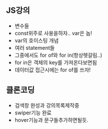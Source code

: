 ## JS강의
- 변수들
- const위주로 사용을하자.. var은 놉!
- var의 호이스팅 개념
- 여러 statement들
- 그중에서도 for of와 for in(항상헷갈림..)
- for in은 객체의 key를 가져온다보면됨
- 데이터값 접근시에는 for of를 쓰자!

## 클론코딩
- 검색창 완성과 강의목록제작중
- swiper기능 완료
- hover기능과 문구들추가하면될듯.
